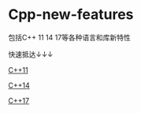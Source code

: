 # Cpp-new-features
包括C++ 11 14 17等各种语言和库新特性

快速抵达↓↓↓

[C++11](https://github.com/ROBINwan999/Cpp-new-features/blob/main/C%2B%2B11/index.md)

[C++14](https://github.com/ROBINwan999/Cpp-new-features/tree/main/C%2B%2B14)

[C++17](https://github.com/ROBINwan999/Cpp-new-features/tree/main/C%2B%2B17)
